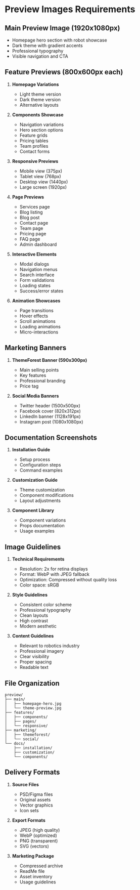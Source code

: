 # Preview Images Requirements

## Main Preview Image (1920x1080px)
- Homepage hero section with robot showcase
- Dark theme with gradient accents
- Professional typography
- Visible navigation and CTA

## Feature Previews (800x600px each)

1. **Homepage Variations**
   - Light theme version
   - Dark theme version
   - Alternative layouts

2. **Components Showcase**
   - Navigation variations
   - Hero section options
   - Feature grids
   - Pricing tables
   - Team profiles
   - Contact forms

3. **Responsive Previews**
   - Mobile view (375px)
   - Tablet view (768px)
   - Desktop view (1440px)
   - Large screen (1920px)

4. **Page Previews**
   - Services page
   - Blog listing
   - Blog post
   - Contact page
   - Team page
   - Pricing page
   - FAQ page
   - Admin dashboard

5. **Interactive Elements**
   - Modal dialogs
   - Navigation menus
   - Search interface
   - Form validations
   - Loading states
   - Success/error states

6. **Animation Showcases**
   - Page transitions
   - Hover effects
   - Scroll animations
   - Loading animations
   - Micro-interactions

## Marketing Banners

1. **ThemeForest Banner (590x300px)**
   - Main selling points
   - Key features
   - Professional branding
   - Price tag

2. **Social Media Banners**
   - Twitter header (1500x500px)
   - Facebook cover (820x312px)
   - LinkedIn banner (1128x191px)
   - Instagram post (1080x1080px)

## Documentation Screenshots

1. **Installation Guide**
   - Setup process
   - Configuration steps
   - Command examples

2. **Customization Guide**
   - Theme customization
   - Component modifications
   - Layout adjustments

3. **Component Library**
   - Component variations
   - Props documentation
   - Usage examples

## Image Guidelines

1. **Technical Requirements**
   - Resolution: 2x for retina displays
   - Format: WebP with JPEG fallback
   - Optimization: Compressed without quality loss
   - Color space: sRGB

2. **Style Guidelines**
   - Consistent color scheme
   - Professional typography
   - Clean layouts
   - High contrast
   - Modern aesthetic

3. **Content Guidelines**
   - Relevant to robotics industry
   - Professional imagery
   - Clear visibility
   - Proper spacing
   - Readable text

## File Organization

```
preview/
├── main/
│   ├── homepage-hero.jpg
│   └── theme-preview.jpg
├── features/
│   ├── components/
│   ├── pages/
│   └── responsive/
├── marketing/
│   ├── themeforest/
│   └── social/
└── docs/
    ├── installation/
    ├── customization/
    └── components/
```

## Delivery Formats

1. **Source Files**
   - PSD/Figma files
   - Original assets
   - Vector graphics
   - Icon sets

2. **Export Formats**
   - JPEG (high quality)
   - WebP (optimized)
   - PNG (transparent)
   - SVG (vectors)

3. **Marketing Package**
   - Compressed archive
   - ReadMe file
   - Asset inventory
   - Usage guidelines
